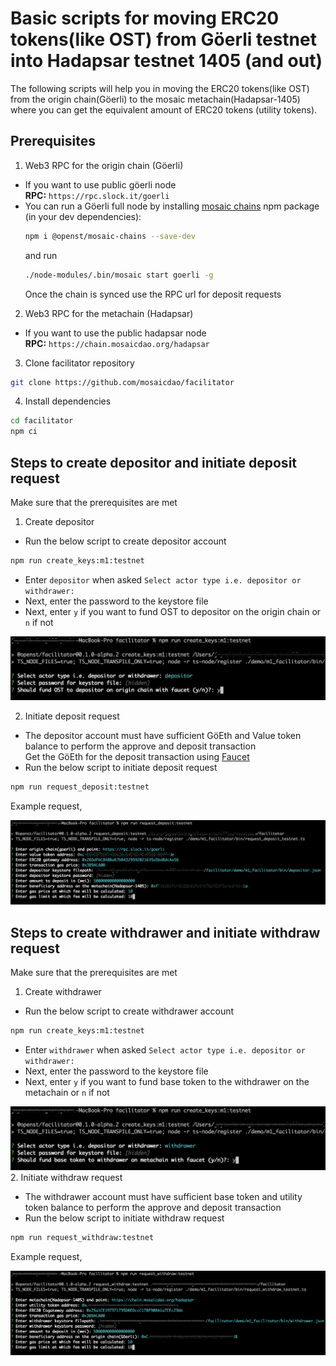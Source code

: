 # Basic scripts for moving ERC20 tokens(like OST) from Göerli testnet into Hadapsar testnet 1405 (and out)
The following scripts will help you in moving the ERC20 tokens(like OST) from the origin chain(Göerli) to the mosaic metachain(Hadapsar-1405) where you can get the equivalent amount of ERC20 tokens (utility tokens).

## Prerequisites
1. Web3 RPC for the origin chain (Göerli)
  - If you want to use public göerli node<br>
    **RPC:** `https://rpc.slock.it/goerli`
  - You can run a Göerli full node by installing [mosaic chains](https://github.com/mosaicdao/mosaic-chains) npm package (in your dev dependencies):
    ```sh
    npm i @openst/mosaic-chains --save-dev
    ```
    and run
    ```sh
    ./node-modules/.bin/mosaic start goerli -g
    ```
    Once the chain is synced use the RPC url for deposit requests
2. Web3 RPC for the metachain (Hadapsar)
  - If you want to use the public hadapsar node<br>
  **RPC:** `https://chain.mosaicdao.org/hadapsar`
3. Clone facilitator repository
  ```sh
  git clone https://github.com/mosaicdao/facilitator
  ```
4. Install dependencies
  ```sh
  cd facilitator
  npm ci
  ```

## Steps to create depositor and initiate deposit request
Make sure that the prerequisites are met
1. Create depositor
  - Run the below script to create depositor account
  ```sh
  npm run create_keys:m1:testnet
  ```
  - Enter `depositor` when asked `Select actor type i.e. depositor or withdrawer:`
  - Next, enter the password to the keystore file
  - Next, enter `y` if you want to fund OST to depositor on the origin chain or `n` if not

  ![create depositor](images/createDepositor.png)

2. Initiate deposit request
  - The depositor account must have sufficient GöEth and Value token balance to perform the approve and deposit transaction<br>
    Get the GöEth for the deposit transaction using [Faucet](https://goerli-faucet.slock.it/)
  - Run the below script to initiate deposit request
  ```sh
  npm run request_deposit:testnet
  ```
  Example request,

  ![request deposit](images/requestDeposit.png)

## Steps to create withdrawer and initiate withdraw request
Make sure that the prerequisites are met
1. Create withdrawer
  - Run the below script to create withdrawer account
  ```sh
  npm run create_keys:m1:testnet
  ```
  - Enter `withdrawer` when asked `Select actor type i.e. depositor or withdrawer:`
  - Next, enter the password to the keystore file
  - Next, enter `y` if you want to fund base token to the withdrawer on the metachain or `n` if not

  ![create withdrawer](images/createWithdrawer.png)
2. Initiate withdraw request
  - The withdrawer account must have sufficient base token and utility token balance to perform the approve and deposit transaction<br>
  - Run the below script to initiate withdraw request
  ```sh
  npm run request_withdraw:testnet
  ```
  Example request,

  ![request withdraw](images/requestWithdraw.png)
